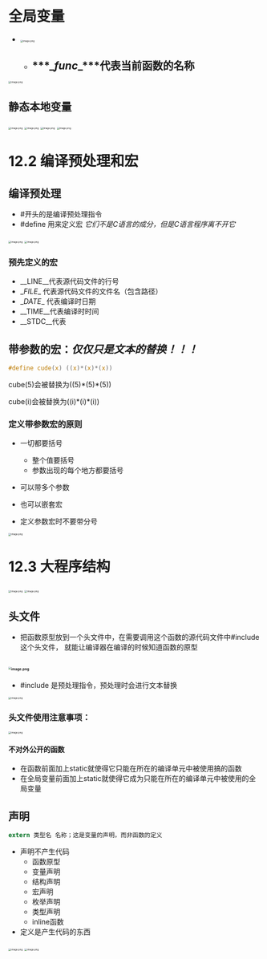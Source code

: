 # 全局变量

- <img src="https://tva1.sinaimg.cn/large/008tG9v6ly1h5tmae3nj0j30pu0kadii.jpg" alt="image.png" style="zoom: 33%;" />										

  - ## ***\__func__***代表当前函数的名称

<img src="https://tva1.sinaimg.cn/large/008tG9v6ly1h5tmettn1sj30r20iugoq.jpg" alt="image.png" style="zoom: 33%;" />

## 静态本地变量

<img src="https://tva1.sinaimg.cn/large/008tG9v6ly1h5tml7a5i8j30tr0lldka.jpg" alt="image.png" style="zoom: 33%;" />

<img src="https://tva1.sinaimg.cn/large/008tG9v6ly1h5tmoqq42ej30ux0b4ju3.jpg" alt="image.png" style="zoom: 33%;" />

<img src="https://tva1.sinaimg.cn/large/008tG9v6ly1h5tmsl26dzj30tj0jeadp.jpg" alt="image.png" style="zoom: 33%;" />

<img src="https://tva1.sinaimg.cn/large/008tG9v6ly1h5tmter64wj30t90i7tbh.jpg" alt="image.png" style="zoom: 33%;" />

# 12.2 编译预处理和宏

## 编译预处理

- #开头的是编译预处理指令
- #define 用来定义宏
*它们不是C语言的成分，但是C语言程序离不开它*

<img src="https://tva1.sinaimg.cn/large/008tG9v6ly1h5tn5emyw1j30ss0k8jv6.jpg" alt="image.png" style="zoom:33%;" />

<img src="https://tva1.sinaimg.cn/large/008tG9v6ly1h5tn61grn8j30rd0ju416.jpg" alt="image.png" style="zoom:33%;" />

### 预先定义的宏

- \__LINE__代表源代码文件的行号
- \__FILE__ 代表源代码文件的文件名（包含路径）
- \__DATE__ 代表编译时日期
- \__TIME__代表编译时时间
- \__STDC__代表

## 带参数的宏：*仅仅只是文本的替换！！！*

```c
#define cude(x) ((x)*(x)*(x))
```

cube(5)会被替换为((5)*(5)\*(5))

cube(i)会被替换为((i)*(i)\*(i))

### 定义带参数宏的原则

- 一切都要括号
  - 整个值要括号
  - 参数出现的每个地方都要括号

- 可以带多个参数
- 也可以嵌套宏
- 定义参数宏时不要带分号

<img src="https://tva1.sinaimg.cn/large/008tG9v6ly1h5tnjytrywj30oi0jfq5x.jpg" alt="image.png" style="zoom:33%;" />

# 12.3 大程序结构

<img src="https://tva1.sinaimg.cn/large/008tG9v6ly1h5tnxy1jytj30tk0lfjvj.jpg" alt="image.png" style="zoom:33%;" />

<img src="https://tva1.sinaimg.cn/large/008tG9v6ly1h5tny83vkbj30q906zaav.jpg" alt="image.png" style="zoom:33%;" />

## 头文件

- 把函数原型放到一个头文件中，在需要调用这个函数的源代码文件中#include这个头文件，
  就能让编译器在编译的时候知道函数的原型

## <img src="https://tva1.sinaimg.cn/large/008tG9v6ly1h5to70fhzoj30sw0kzjwm.jpg" alt="image.png" style="zoom:33%;" />

- #include 是预处理指令，预处理时会进行文本替换

<img src="https://tva1.sinaimg.cn/large/008tG9v6ly1h5toa3qhx2j30t50lidkq.jpg" alt="image.png" style="zoom:33%;" />

### 头文件使用注意事项：

<img src="https://tva1.sinaimg.cn/large/008tG9v6ly1h5tobqoc38j30t6070jtt.jpg" alt="image.png" style="zoom:33%;" />

#### 不对外公开的函数

- 在函数前面加上static就使得它只能在所在的编译单元中被使用搞的函数
- 在全局变量前面加上static就使得它成为只能在所在的编译单元中被使用的全局变量

## 声明

```c
extern 类型名 名称；这是变量的声明，而非函数的定义
```

- 声明不产生代码
  - 函数原型
  - 变量声明
  - 结构声明
  - 宏声明
  - 枚举声明
  - 类型声明
  - inline函数
- 定义是产生代码的东西

<img src="https://tva1.sinaimg.cn/large/008tG9v6ly1h5ton42lx7j30sy0j2ada.jpg" alt="image.png" style="zoom:33%;" />

<img src="https://tva1.sinaimg.cn/large/008tG9v6ly1h5tou5sfi6j30xb0hugvk.jpg" alt="image.png" style="zoom:33%;" />

